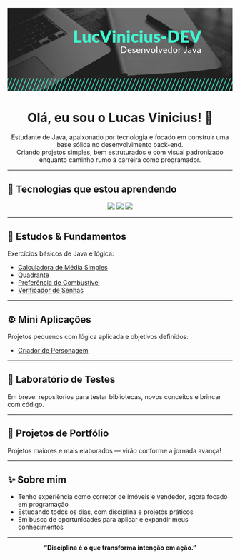![Banner](./banner.png)

<h1 align="center">Olá, eu sou o Lucas Vinicius! 👋</h1>

<p align="center">
  Estudante de Java, apaixonado por tecnologia e focado em construir uma base sólida no desenvolvimento back-end.<br>
  Criando projetos simples, bem estruturados e com visual padronizado enquanto caminho rumo à carreira como programador.
</p>

---

## 🚀 Tecnologias que estou aprendendo

<p align="center">
  <img src="https://img.shields.io/badge/Java-ED8B00?style=for-the-badge&logo=java&logoColor=white" />
  <img src="https://img.shields.io/badge/GitHub-181717?style=for-the-badge&logo=github&logoColor=white" />
  <img src="https://img.shields.io/badge/Git-F05032?style=for-the-badge&logo=git&logoColor=white" />
</p>

---

## 🧠 Estudos & Fundamentos

Exercícios básicos de Java e lógica:

- [Calculadora de Média Simples](https://github.com/LucVinicius-DEV/CalculadoraMediaSimples)
- [Quadrante](https://github.com/LucVinicius-DEV/Quadrante)
- [Preferência de Combustível](https://github.com/LucVinicius-DEV/PreferenciaCombustivel)
- [Verificador de Senhas](https://github.com/LucVinicius-DEV/VerificadorDeSenhas)

---

## ⚙️ Mini Aplicações

Projetos pequenos com lógica aplicada e objetivos definidos:

- [Criador de Personagem](https://github.com/LucVinicius-DEV/CriadorDePersonagem)

---

## 🧪 Laboratório de Testes

Em breve: repositórios para testar bibliotecas, novos conceitos e brincar com código.

---

## 💼 Projetos de Portfólio

Projetos maiores e mais elaborados — virão conforme a jornada avança!

---

## ✨ Sobre mim

- Tenho experiência como corretor de imóveis e vendedor, agora focado em programação
- Estudando todos os dias, com disciplina e projetos práticos
- Em busca de oportunidades para aplicar e expandir meus conhecimentos

---

<p align="center">
  <strong>“Disciplina é o que transforma intenção em ação.”</strong>
</p>
